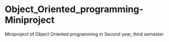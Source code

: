 # Object_Oriented_programming-Miniproject
Miniproject of Object Oriented programming in Second year, third semester
